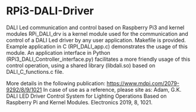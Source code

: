 # RPi3-DALI-Driver

DALI Led communication and control based on Raspberry Pi3 and kernel modules
RPi_DALI_drv is a kernel module used for the communication and control of a DALI Led driver by any user application. Makefile is provided.
Example application in C (RPI_DALI_app.c) demonstrates the usage of this module.
An application interface in Python (RPi3_DALI_Controller_interface.py) facilitates a more friendly usage of this control operation, using a shared library (libdali.so) based on DALI_C_functions.c file.

More details in the following publication: https://www.mdpi.com/2079-9292/8/9/1021 
In case of use as a reference, please site as: Adam, G.K. DALI LED Driver Control System for Lighting Operations Based on Raspberry Pi and Kernel Modules. Electronics 2019, 8, 1021. 
